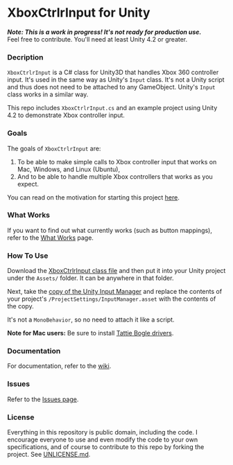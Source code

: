 XboxCtrlrInput for Unity
========================

__*Note: This is a work in progress! It's not ready for production use.*__  
Feel free to contribute. You'll need at least Unity 4.2 or greater.

### Decription

`XboxCtrlrInput` is a C# class for Unity3D that handles Xbox 360 controller input. It's used in the same way as Unity's `Input` class. It's not a Unity script and thus does not need to be attached to any GameObject. Unity's `Input` class works in a similar way.

This repo includes `XboxCtrlrInput.cs` and an example project using Unity 4.2 to demonstrate Xbox controller input. 


### Goals

The goals of `XboxCtrlrInput` are:

1.   To be able to make simple calls to Xbox controller input that works on Mac, Windows, and Linux (Ubuntu),
2.   And to be able to handle multiple Xbox controllers that works as you expect.

You can read on the motivation for starting this project [here](http://jibransyed.wordpress.com/2013/09/07/the-motivation-behind-xboxctrlrinput/).

### What Works

If you want to find out what currently works (such as button mappings), refer to the [What Works](https://github.com/JISyed/Unity-XboxCtrlrInput/wiki/What-Works) page.

### How To Use

Download the [XboxCtrlrInput class file](https://github.com/JISyed/Unity-XboxCtrlrInput/blob/master/XboxCtrlrInput/Assets/XboxCtrlrInputPackage/XboxCtrlrInput.cs) and then put it into your Unity project under the `Assets/` folder. It can be anywhere in that folder.

Next, take the [copy of the Unity Input Manager](https://github.com/JISyed/Unity-XboxCtrlrInput/blob/master/XboxCtrlrInput/Assets/XboxCtrlrInputPackage/InputManagerCopy.txt) and replace the contents of your project's `/ProjectSettings/InputManager.asset` with the contents of the copy.

It's not a `MonoBehavior`, so no need to attach it like a script.

**Note for Mac users:** Be sure to install [Tattie Bogle drivers](http://tattiebogle.net/index.php/ProjectRoot/Xbox360Controller/OsxDriver).  


### Documentation

For documentation, refer to the [wiki](https://github.com/JISyed/Unity-XboxCtrlrInput/wiki#reference "XboxCtrlrInput Wiki").

### Issues

Refer to the [Issues page](https://github.com/JISyed/Unity-XboxCtrlrInput/issues).

### License

Everything in this repository is public domain, including the code. I encourage everyone to use and even modify the code to your own specifications, and of course to contribute to this repo by forking the project. See [UNLICENSE.md](https://github.com/JISyed/Unity-XboxCtrlrInput/blob/master/UNLICENSE.md).

